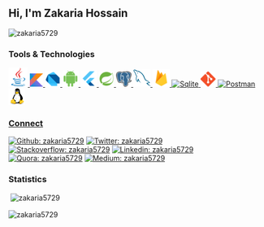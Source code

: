 ## Hi, I'm Zakaria Hossain
<img src="https://komarev.com/ghpvc/?username=zakaria5729&label=Views&color=blue&style=flat" alt="zakaria5729" />

<!-- - 🔭 I’m currently working on Fiverr.
- 🌱 I’m currently learning React.
- 👯 I’m looking to collaborate on Open Source Projects.
- 🤔 I’m looking for help with Kotlin.
- 💬 Ask me about Android Application Development.
- 📫 How to reach me: [LinkedIn](https://www.linkedin.com/in/jamilxt/) - [Twitter](https://twitter.com/jamil_xt)
- 😄 Pronouns: He/His
- ⚡ Fun fact: I love exploring new technologies and try new things.  -->

### Tools & Technologies
<a href="https://www.java.com" target="_blank"> <img height="38" src="https://raw.githubusercontent.com/devicons/devicon/master/icons/java/java-original.svg" alt="Java" />
<a href="https://kotlinlang.org" target="_blank"><img height="26" src="https://raw.githubusercontent.com/github/explore/80688e429a7d4ef2fca1e82350fe8e3517d3494d/topics/kotlin/kotlin.png" alt="Kotlin" />
<a href="https://dart.dev" target="_blank"><img height="30" src="https://raw.githubusercontent.com/github/explore/80688e429a7d4ef2fca1e82350fe8e3517d3494d/topics/dart/dart.png" alt="Dart" />
<a href="https://www.android.com" target="_blank"><img height="32" src="https://raw.githubusercontent.com/github/explore/80688e429a7d4ef2fca1e82350fe8e3517d3494d/topics/android/android.png" alt="Android" />
<a href="https://flutter.dev" target="_blank"><img height="32" src="https://raw.githubusercontent.com/github/explore/80688e429a7d4ef2fca1e82350fe8e3517d3494d/topics/flutter/flutter.png" alt="Flutter" />
<a href="https://spring.io/projects/spring-boot" target="_blank"><img height="30" src="https://raw.githubusercontent.com/github/explore/80688e429a7d4ef2fca1e82350fe8e3517d3494d/topics/spring-boot/spring-boot.png" alt="Spring Boot" />
<a href="https://www.postgresql.org" target="_blank"><img height="30" src="https://raw.githubusercontent.com/github/explore/80688e429a7d4ef2fca1e82350fe8e3517d3494d/topics/postgresql/postgresql.png" alt="PostgreSQL" />
<a href="https://www.mysql.com" target="_blank"> <img height="34" src="https://raw.githubusercontent.com/devicons/devicon/master/icons/mysql/mysql-original.svg" alt="MySQL" />
<a href="https://firebase.google.com" target="_blank"><img height="34" src="https://raw.githubusercontent.com/github/explore/80688e429a7d4ef2fca1e82350fe8e3517d3494d/topics/firebase/firebase.png" alt="Firebase" />
<a href="https://www.sqlite.org" target="_blank"> <img height="30" src="https://www.vectorlogo.zone/logos/sqlite/sqlite-icon.svg" alt="Sqlite" />
<a href="https://git-scm.com" target="_blank"> <img height="30" src="https://raw.githubusercontent.com/devicons/devicon/master/icons/git/git-original.svg" alt="Git" />
<a href="https://www.postman.com" target="_blank"> <img height="30" src="https://www.vectorlogo.zone/logos/getpostman/getpostman-icon.svg" alt="Postman" />   <a href="https://www.linux.org" target="_blank"> <img height="33" src="https://raw.githubusercontent.com/devicons/devicon/master/icons/linux/linux-original.svg" alt="Linux" />

### Connect
[![Github: zakaria5729](https://img.shields.io/badge/-GitHub-white?style=flat&logo=github&color=white&logoColor=black)](https://github.com/zakaria5729)
[![Twitter: zakaria5729](https://img.shields.io/badge/-Twitter-white?style=flat&logo=twitter&color=white)](https://twitter.com/zakaria5729)
[![Stackoverflow: zakaria5729](https://img.shields.io/badge/-Stackoverflow-white?style=flat&logo=stackoverflow)](https://stackoverflow.com/users/8641776)
[![Linkedin: zakaria5729](https://img.shields.io/badge/-Linkedin-white?style=flat&logo=linkedin&logoColor=blue)](https://www.linkedin.com/in/zakaria5729)
[![Quora: zakaria5729](https://img.shields.io/badge/-Quora-white?style=flat&logo=quora&logoColor=maroon)](https://www.quora.com/profile/Zakaria-Hossain-8)
[![Medium: zakaria5729](https://img.shields.io/badge/-Medium-white?style=flat&logo=medium&logoColor=maroon)](https://medium.com/@zakaria5729)

### Statistics
<p>&nbsp;<img align="center" src="https://github-readme-stats.vercel.app/api?username=zakaria5729&show_icons=true&locale=en" alt="zakaria5729" /></p>
<p><img align="center" src="https://github-readme-streak-stats.herokuapp.com/?user=zakaria5729&show_icons=true&locale=en" alt="zakaria5729"/></p>
